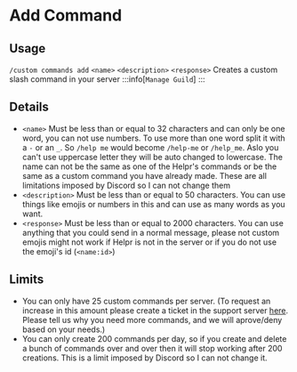 # Add Command

## Usage
`/custom commands add` `<name>` `<description>` `<response>` Creates a custom slash command in your server
:::info[`Manage Guild`]
:::

## Details
+ `<name>` Must be less than or equal to 32 characters and can only be one word, you can not use numbers. To use more than one word split it with a `-` or an `_`. So `/help me` would become `/help-me` or `/help_me`. Aslo you can't use uppercase letter they will be auto changed to lowercase. The name can not be the same as one of the Helpr's commands or be the same as a custom command you have already made. These are all limitations imposed by Discord so I can not change them
+ `<description>` Must be less than or equal to 50 characters. You can use things like emojis or numbers in this and can use as many words as you want.
+ `<response>` Must be less than or equal to 2000 characters. You can use anything that you could send in a normal message, please not custom emojis might not work if Helpr is not in the server or if you do not use the emoji's id (`<name:id>`)

## Limits
+ You can only have 25 custom commands per server. (To request an increase in this amount please create a ticket in the support server [here](https://helpr.gg/server). Please tell us why you need more commands, and we will aprove/deny based on your needs.)
+ You can only create 200 commands per day, so if you create and delete a bunch of commands over and over then it will stop working after 200 creations. This is a limit imposed by Discord so I can not change it.
